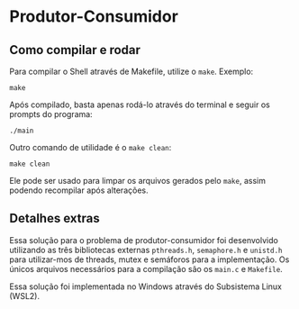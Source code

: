 # Produtor-Consumidor

## Como compilar e rodar

Para compilar o Shell através de Makefile, utilize o `make`. Exemplo:
```
make
```
Após compilado, basta apenas rodá-lo através do terminal e seguir os prompts do programa:
```
./main
```

Outro comando de utilidade é o `make clean`: 
```
make clean
```
Ele pode ser usado para limpar os arquivos gerados pelo `make`, assim podendo recompilar após alterações.

## Detalhes extras

Essa solução para o problema de produtor-consumidor foi desenvolvido utilizando as três bibliotecas externas `pthreads.h`, `semaphore.h` e `unistd.h` para utilizar-mos de threads, mutex e semáforos para a implementação. Os únicos arquivos necessários para a compilação são os ``main.c`` e ``Makefile``.

Essa solução foi implementada no Windows através do Subsistema Linux (WSL2).
